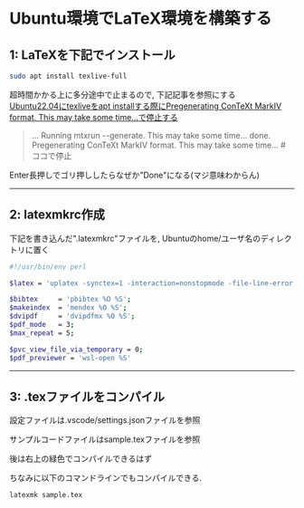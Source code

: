 # Ubuntu環境でLaTeX環境を構築する

## 1: LaTeXを下記でインストール
```bash
sudo apt install texlive-full
```
超時間かかる上に多分途中で止まるので, 下記記事を参照にする<br/>
[Ubuntu22.04にtexliveをapt installする際にPregenerating ConTeXt MarkIV format. This may take some time...で停止する](https://qiita.com/Shiccho/items/e3d707f07fa23f1e74d0)
>...
Running mtxrun --generate. This may take some time... done.
Pregenerating ConTeXt MarkIV format. This may take some time... # ココで停止

Enter長押しでゴリ押ししたらなぜか"Done"になる(マジ意味わからん)

---
## 2: latexmkrc作成

下記を書き込んだ".latexmkrc"ファイルを, Ubuntuのhome/ユーザ名のディレクトリに置く
```bash
#!/usr/bin/env perl

$latex = 'uplatex -synctex=1 -interaction=nonstopmode -file-line-error %O %S';

$bibtex     = 'pbibtex %O %S';
$makeindex  = 'mendex %O %S';
$dvipdf     = 'dvipdfmx %O %S';
$pdf_mode   = 3;
$max_repeat = 5;

$pvc_view_file_via_temporary = 0;
$pdf_previewer = 'wsl-open %S'
```

---
## 3: .texファイルをコンパイル

設定ファイルは.vscode/settings.jsonファイルを参照

サンプルコードファイルはsample.texファイルを参照

後は右上の緑色でコンパイルできるはず

ちなみに以下のコマンドラインでもコンパイルできる.
```bash
latexmk sample.tex
```